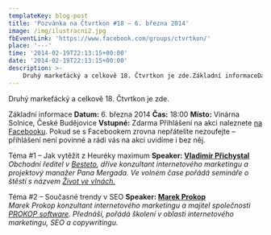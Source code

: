 ```yaml
---
templateKey: blog-post
title: 'Pozvánka na Čtvrtkon #18 – 6. března 2014'
image: /img/ilustracni2.jpg
fbEventLink: 'https://www.facebook.com/groups/ctvrtkon/'
place: '---'
time: '2014-02-19T22:13:15+00:00'
date: '2014-02-19T22:13:15+00:00'
description: >-
    Druhý markeťácký a celkově 18. Čtvrtkon je zde.Základní informaceDatum: 6. března 2014Čas: 18:00Místo: Vinárna Solnice, České BudějoviceVstupné: ZdarmaPřihlášení na akci naleznete...
---
```

Druhý markeťácký a celkově 18. Čtvrtkon je zde.

Základní informace **Datum:** 6. března 2014 **Čas:** 18:00 **Místo:** Vinárna Solnice, České Budějovice **Vstupné:** Zdarma Přihlášení na akci naleznete [na Facebooku](https://www.facebook.com/events/293727717447244/). Pokud se s Facebookem zrovna nepřátelíte nezoufejte – přihlášení není povinné a rádi vás na akci uvidíme i bez něj.

Téma #1 – Jak vytěžit z Heuréky maximum **Speaker: [Vladimír Přichystal](https://twitter.com/prichystal)**  
_Obchodní ředitel v [Besteto](http://www.besteto.cz/), dříve konzultant internetového marketingu a projektový manažer Pana Mergada. Ve volném čase pořádá semináře o štěstí s názvem [Život ve vlnách.](http://www.zivotvevlnach.cz/ "Život ve vlnách")_

Téma #2 – Současné trendy v SEO **Speaker: [Marek Prokop](https://twitter.com/MarekP)**  
_Marek Prokop konzultant internetového marketingu a majitel společnosti [PROKOP software](http://www.prokopsw.cz/cs/). Přednáší, pořádá školení v oblasti internetového marketingu, SEO a copywritingu._